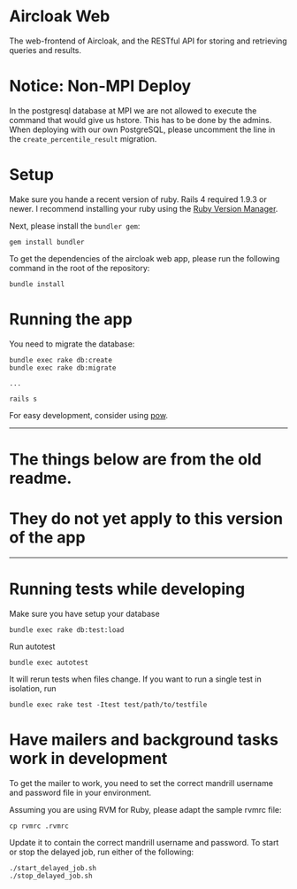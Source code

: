 Aircloak Web
============

The web-frontend of Aircloak, and the RESTful API for storing and retrieving
queries and results.

# Notice: Non-MPI Deploy
In the postgresql database at MPI we are not allowed to execute the command
that would give us hstore. This has to be done by the admins.
When deploying with our own PostgreSQL, please uncomment the line in the
`create_percentile_result` migration.

# Setup
Make sure you hande a recent version of ruby. Rails 4 required 1.9.3 or newer.
I recommend installing your ruby using the [Ruby Version Manager](https://rvm.io).

Next, please install the `bundler gem`:

    gem install bundler

To get the dependencies of the aircloak web app, please run the following
command in the root of the repository:

    bundle install

# Running the app

You need to migrate the database:

    bundle exec rake db:create
    bundle exec rake db:migrate

    ...

    rails s

For easy development, consider using [pow](http://pow.cx).

-------------------------------------------
# The things below are from the old readme.
# They do not yet apply to this version of the app
-------------------------------------------

# Running tests while developing

Make sure you have setup your database

    bundle exec rake db:test:load

Run autotest

    bundle exec autotest

It will rerun tests when files change.
If you want to run a single test in isolation, run

    bundle exec rake test -Itest test/path/to/testfile

# Have mailers and background tasks work in development

To get the mailer to work, you need to set the correct mandrill 
username and password file in your environment.

Assuming you are using RVM for Ruby, please adapt the sample rvmrc file:

    cp rvmrc .rvmrc

Update it to contain the correct mandrill username and password.
To start or stop the delayed job, run either of the following:

    ./start_delayed_job.sh
    ./stop_delayed_job.sh
